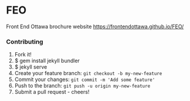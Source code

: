 # FEO
Front End Ottawa brochure website
https://frontendottawa.github.io/FEO/

### Contributing

1. Fork it!
2. $ gem install jekyll bundler
3. $ jekyll serve
4. Create your feature branch: `git checkout -b my-new-feature`
5. Commit your changes: `git commit -m 'Add some feature'`
6. Push to the branch: `git push -u origin my-new-feature`
7. Submit a pull request - cheers!

